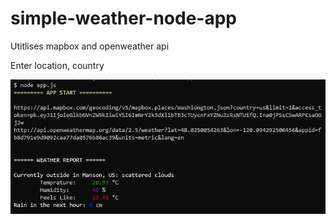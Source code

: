# simple-weather-node-app
Utitlises mapbox and openweather api

Enter location, country

![Alt text](./output.png?raw=true "OUTPUT")
